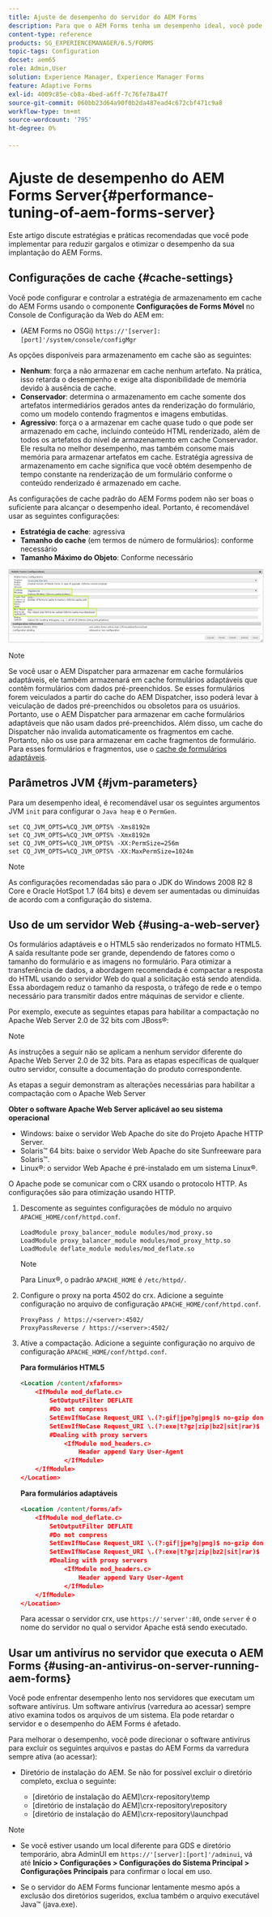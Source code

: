 ```yaml
---
title: Ajuste de desempenho do servidor do AEM Forms
description: Para que o AEM Forms tenha um desempenho ideal, você pode ajustar as configurações de cache e os parâmetros JVM. Além disso, o uso de um servidor Web pode aprimorar o desempenho da implantação do AEM Forms.
content-type: reference
products: SG_EXPERIENCEMANAGER/6.5/FORMS
topic-tags: Configuration
docset: aem65
role: Admin,User
solution: Experience Manager, Experience Manager Forms
feature: Adaptive Forms
exl-id: 4009c85e-cb8a-4bed-a6ff-7c76fe78a47f
source-git-commit: 060bb23d64a90f0b2da487ead4c672cbf471c9a8
workflow-type: tm+mt
source-wordcount: '795'
ht-degree: 0%

---
```


# Ajuste de desempenho do AEM Forms Server{#performance-tuning-of-aem-forms-server}

Este artigo discute estratégias e práticas recomendadas que você pode implementar para reduzir gargalos e otimizar o desempenho da sua implantação do AEM Forms.

## Configurações de cache {#cache-settings}

Você pode configurar e controlar a estratégia de armazenamento em cache do AEM Forms usando o componente **Configurações de Forms Móvel** no Console de Configuração da Web do AEM em:

* (AEM Forms no OSGi) `https://'[server]:[port]'/system/console/configMgr`

<!--
* (AEM Forms on JEE) `https://'[server]:[port]'/lc/system/console/configMgr`
-->

As opções disponíveis para armazenamento em cache são as seguintes:

* **Nenhum**: força a não armazenar em cache nenhum artefato. Na prática, isso retarda o desempenho e exige alta disponibilidade de memória devido à ausência de cache.
* **Conservador**: determina o armazenamento em cache somente dos artefatos intermediários gerados antes da renderização do formulário, como um modelo contendo fragmentos e imagens embutidas.
* **Agressivo**: força o a armazenar em cache quase tudo o que pode ser armazenado em cache, incluindo conteúdo HTML renderizado, além de todos os artefatos do nível de armazenamento em cache Conservador. Ele resulta no melhor desempenho, mas também consome mais memória para armazenar artefatos em cache. Estratégia agressiva de armazenamento em cache significa que você obtém desempenho de tempo constante na renderização de um formulário conforme o conteúdo renderizado é armazenado em cache.

As configurações de cache padrão do AEM Forms podem não ser boas o suficiente para alcançar o desempenho ideal. Portanto, é recomendável usar as seguintes configurações:

* **Estratégia de cache**: agressiva
* **Tamanho do cache** (em termos de número de formulários): conforme necessário
* **Tamanho Máximo do Objeto**: Conforme necessário

![Configurações do Mobile Forms](assets/snap.png)

>[!NOTE]
>
>Se você usar o AEM Dispatcher para armazenar em cache formulários adaptáveis, ele também armazenará em cache formulários adaptáveis que contêm formulários com dados pré-preenchidos. Se esses formulários forem veiculados a partir do cache do AEM Dispatcher, isso poderá levar à veiculação de dados pré-preenchidos ou obsoletos para os usuários. Portanto, use o AEM Dispatcher para armazenar em cache formulários adaptáveis que não usam dados pré-preenchidos. Além disso, um cache do Dispatcher não invalida automaticamente os fragmentos em cache. Portanto, não os use para armazenar em cache fragmentos de formulário. Para esses formulários e fragmentos, use o [cache de formulários adaptáveis](../../forms/using/configure-adaptive-forms-cache.md).

## Parâmetros JVM {#jvm-parameters}

Para um desempenho ideal, é recomendável usar os seguintes argumentos JVM `init` para configurar o `Java heap` e o `PermGen`.

```shell
set CQ_JVM_OPTS=%CQ_JVM_OPTS% -Xms8192m
set CQ_JVM_OPTS=%CQ_JVM_OPTS% -Xmx8192m
set CQ_JVM_OPTS=%CQ_JVM_OPTS% -XX:PermSize=256m
set CQ_JVM_OPTS=%CQ_JVM_OPTS% -XX:MaxPermSize=1024m
```

>[!NOTE]
>
>As configurações recomendadas são para o JDK do Windows 2008 R2 8 Core e Oracle HotSpot 1.7 (64 bits) e devem ser aumentadas ou diminuídas de acordo com a configuração do sistema.

## Uso de um servidor Web {#using-a-web-server}

Os formulários adaptáveis e o HTML5 são renderizados no formato HTML5. A saída resultante pode ser grande, dependendo de fatores como o tamanho do formulário e as imagens no formulário. Para otimizar a transferência de dados, a abordagem recomendada é compactar a resposta do HTML usando o servidor Web do qual a solicitação está sendo atendida. Essa abordagem reduz o tamanho da resposta, o tráfego de rede e o tempo necessário para transmitir dados entre máquinas de servidor e cliente.

Por exemplo, execute as seguintes etapas para habilitar a compactação no Apache Web Server 2.0 de 32 bits com JBoss®:

>[!NOTE]
>
>As instruções a seguir não se aplicam a nenhum servidor diferente do Apache Web Server 2.0 de 32 bits. Para as etapas específicas de qualquer outro servidor, consulte a documentação do produto correspondente.

As etapas a seguir demonstram as alterações necessárias para habilitar a compactação com o Apache Web Server

**Obter o software Apache Web Server aplicável ao seu sistema operacional**

* Windows: baixe o servidor Web Apache do site do Projeto Apache HTTP Server.
* Solaris™ 64 bits: baixe o servidor Web Apache do site Sunfreeware para Solaris™.
* Linux®: o servidor Web Apache é pré-instalado em um sistema Linux®.

O Apache pode se comunicar com o CRX usando o protocolo HTTP. As configurações são para otimização usando HTTP.

1. Descomente as seguintes configurações de módulo no arquivo `APACHE_HOME/conf/httpd.conf`.

   ```shell
   LoadModule proxy_balancer_module modules/mod_proxy.so
   LoadModule proxy_balancer_module modules/mod_proxy_http.so
   LoadModule deflate_module modules/mod_deflate.so
   ```

   >[!NOTE]
   >
   >Para Linux®, o padrão `APACHE_HOME` é `/etc/httpd/`.

1. Configure o proxy na porta 4502 do crx.
Adicione a seguinte configuração no arquivo de configuração `APACHE_HOME/conf/httpd.conf`.

   ```shell
   ProxyPass / https://<server>:4502/
   ProxyPassReverse / https://<server>:4502/
   ```

1. Ative a compactação. Adicione a seguinte configuração no arquivo de configuração `APACHE_HOME/conf/httpd.conf`.

   **Para formulários HTML5**

   ```xml
   <Location /content/xfaforms>
       <IfModule mod_deflate.c>
           SetOutputFilter DEFLATE
           #Do not compress
           SetEnvIfNoCase Request_URI \.(?:gif|jpe?g|png)$ no-gzip dont-vary
           SetEnvIfNoCase Request_URI \.(?:exe|t?gz|zip|bz2|sit|rar)$ no-gzip dont-vary
           #Dealing with proxy servers
               <IfModule mod_headers.c>
                   Header append Vary User-Agent
               </IfModule>
       </IfModule>
   </Location>
   ```

   **Para formulários adaptáveis**

   ```xml
   <Location /content/forms/af>
       <IfModule mod_deflate.c>
           SetOutputFilter DEFLATE
           #Do not compress
           SetEnvIfNoCase Request_URI \.(?:gif|jpe?g|png)$ no-gzip dont-vary
           SetEnvIfNoCase Request_URI \.(?:exe|t?gz|zip|bz2|sit|rar)$ no-gzip dont-vary
           #Dealing with proxy servers
               <IfModule mod_headers.c>
                   Header append Vary User-Agent
               </IfModule>
       </IfModule>
   </Location>
   ```

   Para acessar o servidor crx, use `https://'server':80`, onde `server` é o nome do servidor no qual o servidor Apache está sendo executado.

## Usar um antivírus no servidor que executa o AEM Forms {#using-an-antivirus-on-server-running-aem-forms}

Você pode enfrentar desempenho lento nos servidores que executam um software antivírus. Um software antivírus (varredura ao acessar) sempre ativo examina todos os arquivos de um sistema. Ela pode retardar o servidor e o desempenho do AEM Forms é afetado.

Para melhorar o desempenho, você pode direcionar o software antivírus para excluir os seguintes arquivos e pastas do AEM Forms da varredura sempre ativa (ao acessar):

* Diretório de instalação do AEM. Se não for possível excluir o diretório completo, exclua o seguinte:

   * [diretório de instalação do AEM]\crx-repository\temp
   * [diretório de instalação do AEM]\crx-repository\repository
   * [diretório de instalação do AEM]\crx-repository\launchpad

<!--

* Application server temporary directory. The default location is:

    * (JBoss&reg;) [AEM installation directory]\jboss\standalone\tmp
    * (WebLogic) \Oracle\Middleware\user_projects\domains\LCDomain\servers\LCServer1\tmp
    * (WebSphere&reg;) \Program Files\IBM\WebSphere\AppServer\profiles\AppSrv01\temp

* **(AEM Forms on JEE only)** Global Document Storage (GDS) directory. The default location is:

    * (JBoss&reg;) [appserver root]/server/'server'/svcnative/DocumentStorage
    * (WebLogic) [appserverdomain]/'server'/adobe/LiveCycleServer/DocumentStorage
    * (WebSphere&reg;) [appserver root]/installedApps/adobe/'server'/DocumentStorage

* **(AEM Forms on JEE only)** AEM Forms Server logs and temporary directory. The default location is:

    * Server logs - [AEM Forms installation directory]\Adobe\AEM forms\[app-server]\server\all\logs
    * Temp directory - [AEM Forms installation directory]\temp
-->

>[!NOTE]
>
>* Se você estiver usando um local diferente para GDS e diretório temporário, abra AdminUI em `https://'[server]:[port]'/adminui`, vá até **Início > Configurações > Configurações do Sistema Principal > Configurações Principais** para confirmar o local em uso.
>
>* Se o servidor do AEM Forms funcionar lentamente mesmo após a exclusão dos diretórios sugeridos, exclua também o arquivo executável Java™ (java.exe).
>
